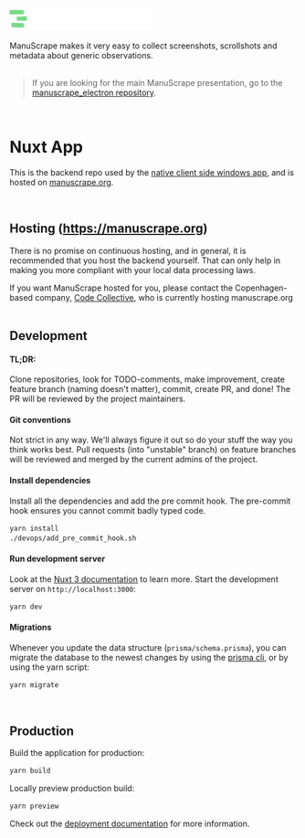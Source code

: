 <br />

<a href="https://github.com/nikobojs/manuscrape_electron">
<picture>
  <source media="(prefers-color-scheme: light)" srcset="/public/logo/manuscrape-logo-dark.svg">
  <source media="(prefers-color-scheme: dark)" srcset="/public/logo/manuscrape-logo-light.svg">
  <img width="250" alt="Manuscape logo" src="/public/logo/manuscrape-logo-light.svg">
</picture>
</a>
<br />
<br />
ManuScrape makes it very easy to collect screenshots, scrollshots and metadata about generic observations.
<br />
<br />

>If you are looking for the main ManuScrape presentation, go to the [manuscrape_electron repository](https://github.com/nikobojs/manuscrape_electron).

<br />

# Nuxt App


This is the backend repo used by the [native client side windows app](https://github.com/nikobojs/manuscrape_electron), and is hosted on [manuscrape.org](https://manuscrape.org). 

<br />


## Hosting (https://manuscrape.org)
There is no promise on continuous hosting, and in general, it is recommended that you host the backend yourself. That can only help in making you more compliant with your local data processing laws.

If you want ManuScrape hosted for you, please contact the Copenhagen-based company, [Code Collective](https://codecollective.dk), who is currently hosting manuscrape.org
<br />
<br />

## Development
#### TL;DR:
Clone repositories, look for TODO-comments, make improvement, create feature branch (naming doesn't matter), commit, create PR, and done! The PR will be reviewed by the project maintainers.

#### Git conventions
Not strict in any way. We'll always figure it out so do your stuff the way you think works best. Pull requests (into "unstable" branch) on feature branches will be reviewed and merged by the current admins of the project.

#### Install dependencies
Install all the dependencies and add the pre commit hook. The pre-commit hook ensures you cannot commit badly typed code.
```bash
yarn install
./devops/add_pre_commit_hook.sh
```

#### Run development server
Look at the [Nuxt 3 documentation](https://nuxt.com/docs/getting-started/introduction) to learn more.
Start the development server on `http://localhost:3000`:
```bash
yarn dev
```

#### Migrations
Whenever you update the data structure (`prisma/schema.prisma`), you can migrate the database to the newest changes by using the [prisma cli](https://www.prisma.io/docs/reference/api-reference/command-reference), or by using the yarn script:
```bash
yarn migrate
```
<br />

## Production

Build the application for production:

```bash
yarn build
```

Locally preview production build:

```bash
yarn preview
```

Check out the [deployment documentation](https://nuxt.com/docs/getting-started/deployment) for more information.
